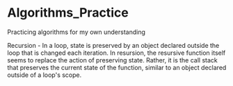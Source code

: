 # Algorithms_Practice
Practicing algorithms for my own understanding

Recursion -  In a loop, state is preserved by an object declared outside the loop that is changed each iteration. 
In resursion, the resursive function itself seems to replace the action of preserving state.
Rather, it is the call stack that preserves the current state of the function, similar to an object declared outside of a loop's scope.
